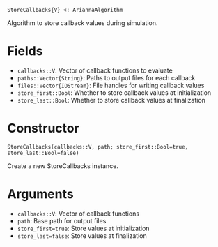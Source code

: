 ```
StoreCallbacks{V} <: AriannaAlgorithm
```

Algorithm to store callback values during simulation.

# Fields

  * `callbacks::V`: Vector of callback functions to evaluate
  * `paths::Vector{String}`: Paths to output files for each callback
  * `files::Vector{IOStream}`: File handles for writing callback values
  * `store_first::Bool`: Whether to store callback values at initialization
  * `store_last::Bool`: Whether to store callback values at finalization

# Constructor

```
StoreCallbacks(callbacks::V, path; store_first::Bool=true, store_last::Bool=false)
```

Create a new StoreCallbacks instance.

# Arguments

  * `callbacks::V`: Vector of callback functions
  * `path`: Base path for output files
  * `store_first=true`: Store values at initialization
  * `store_last=false`: Store values at finalization
